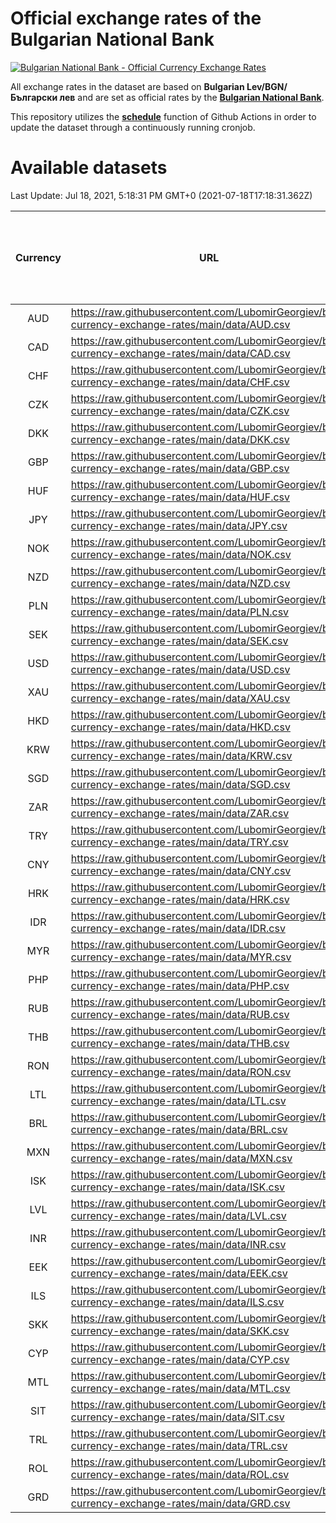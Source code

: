 # Official exchange rates of the Bulgarian National Bank

[![Bulgarian National Bank - Official Currency Exchange Rates](https://github.com/LubomirGeorgiev/bnb-currency-exchange-rates/actions/workflows/update-rates.yml/badge.svg?branch=main)](https://github.com/LubomirGeorgiev/bnb-currency-exchange-rates/actions/workflows/update-rates.yml)

All exchange rates in the dataset are based on **Bulgarian Lev/BGN/Български лев** and are set as official rates by the [**Bulgarian National Bank**](https://www.bnb.bg/Statistics/StExternalSector/StExchangeRates/StERForeignCurrencies/index.htm?toLang=_EN).

This repository utilizes the [**schedule**](https://docs.github.com/en/actions/reference/events-that-trigger-workflows) function of Github Actions in order to update the dataset through a continuously running cronjob.

# Available datasets

<!-- START LINKS (DO NOT EVER FU*ING DELETE THIS COMMENT FOR THE LOVE OF YOUR LIFE!!! IF YOU ARE CURIOS HOW IT WORKS, YOU CAN HAVE A LOOK AT ./src/updateReadme.ts) -->

Last Update: Jul 18, 2021, 5:18:31 PM GMT+0 (2021-07-18T17:18:31.362Z)

| Currency | URL                                                                                             | Number of records | Number of missing days that were filled in |
| :------: | ----------------------------------------------------------------------------------------------- | :---------------: | :----------------------------------------: |
|   AUD    | https://raw.githubusercontent.com/LubomirGeorgiev/bnb-currency-exchange-rates/main/data/AUD.csv |       7832        |                    2416                    |
|   CAD    | https://raw.githubusercontent.com/LubomirGeorgiev/bnb-currency-exchange-rates/main/data/CAD.csv |       7832        |                    2416                    |
|   CHF    | https://raw.githubusercontent.com/LubomirGeorgiev/bnb-currency-exchange-rates/main/data/CHF.csv |       7832        |                    2416                    |
|   CZK    | https://raw.githubusercontent.com/LubomirGeorgiev/bnb-currency-exchange-rates/main/data/CZK.csv |       7832        |                    2416                    |
|   DKK    | https://raw.githubusercontent.com/LubomirGeorgiev/bnb-currency-exchange-rates/main/data/DKK.csv |       7832        |                    2416                    |
|   GBP    | https://raw.githubusercontent.com/LubomirGeorgiev/bnb-currency-exchange-rates/main/data/GBP.csv |       7832        |                    2416                    |
|   HUF    | https://raw.githubusercontent.com/LubomirGeorgiev/bnb-currency-exchange-rates/main/data/HUF.csv |       7832        |                    2416                    |
|   JPY    | https://raw.githubusercontent.com/LubomirGeorgiev/bnb-currency-exchange-rates/main/data/JPY.csv |       7832        |                    2416                    |
|   NOK    | https://raw.githubusercontent.com/LubomirGeorgiev/bnb-currency-exchange-rates/main/data/NOK.csv |       7832        |                    2416                    |
|   NZD    | https://raw.githubusercontent.com/LubomirGeorgiev/bnb-currency-exchange-rates/main/data/NZD.csv |       7832        |                    2416                    |
|   PLN    | https://raw.githubusercontent.com/LubomirGeorgiev/bnb-currency-exchange-rates/main/data/PLN.csv |       7832        |                    2416                    |
|   SEK    | https://raw.githubusercontent.com/LubomirGeorgiev/bnb-currency-exchange-rates/main/data/SEK.csv |       7832        |                    2416                    |
|   USD    | https://raw.githubusercontent.com/LubomirGeorgiev/bnb-currency-exchange-rates/main/data/USD.csv |       7832        |                    2416                    |
|   XAU    | https://raw.githubusercontent.com/LubomirGeorgiev/bnb-currency-exchange-rates/main/data/XAU.csv |       7832        |                    2418                    |
|   HKD    | https://raw.githubusercontent.com/LubomirGeorgiev/bnb-currency-exchange-rates/main/data/HKD.csv |       7532        |                    2327                    |
|   KRW    | https://raw.githubusercontent.com/LubomirGeorgiev/bnb-currency-exchange-rates/main/data/KRW.csv |       7532        |                    2327                    |
|   SGD    | https://raw.githubusercontent.com/LubomirGeorgiev/bnb-currency-exchange-rates/main/data/SGD.csv |       7532        |                    2327                    |
|   ZAR    | https://raw.githubusercontent.com/LubomirGeorgiev/bnb-currency-exchange-rates/main/data/ZAR.csv |       7532        |                    2327                    |
|   TRY    | https://raw.githubusercontent.com/LubomirGeorgiev/bnb-currency-exchange-rates/main/data/TRY.csv |       6012        |                    1855                    |
|   CNY    | https://raw.githubusercontent.com/LubomirGeorgiev/bnb-currency-exchange-rates/main/data/CNY.csv |       5894        |                    1821                    |
|   HRK    | https://raw.githubusercontent.com/LubomirGeorgiev/bnb-currency-exchange-rates/main/data/HRK.csv |       5894        |                    1821                    |
|   IDR    | https://raw.githubusercontent.com/LubomirGeorgiev/bnb-currency-exchange-rates/main/data/IDR.csv |       5894        |                    1821                    |
|   MYR    | https://raw.githubusercontent.com/LubomirGeorgiev/bnb-currency-exchange-rates/main/data/MYR.csv |       5894        |                    1821                    |
|   PHP    | https://raw.githubusercontent.com/LubomirGeorgiev/bnb-currency-exchange-rates/main/data/PHP.csv |       5894        |                    1821                    |
|   RUB    | https://raw.githubusercontent.com/LubomirGeorgiev/bnb-currency-exchange-rates/main/data/RUB.csv |       5894        |                    1821                    |
|   THB    | https://raw.githubusercontent.com/LubomirGeorgiev/bnb-currency-exchange-rates/main/data/THB.csv |       5894        |                    1821                    |
|   RON    | https://raw.githubusercontent.com/LubomirGeorgiev/bnb-currency-exchange-rates/main/data/RON.csv |       5835        |                    1803                    |
|   LTL    | https://raw.githubusercontent.com/LubomirGeorgiev/bnb-currency-exchange-rates/main/data/LTL.csv |       5148        |                    1577                    |
|   BRL    | https://raw.githubusercontent.com/LubomirGeorgiev/bnb-currency-exchange-rates/main/data/BRL.csv |       4924        |                    1524                    |
|   MXN    | https://raw.githubusercontent.com/LubomirGeorgiev/bnb-currency-exchange-rates/main/data/MXN.csv |       4924        |                    1524                    |
|   ISK    | https://raw.githubusercontent.com/LubomirGeorgiev/bnb-currency-exchange-rates/main/data/ISK.csv |       4834        |                    1496                    |
|   LVL    | https://raw.githubusercontent.com/LubomirGeorgiev/bnb-currency-exchange-rates/main/data/LVL.csv |       4787        |                    1467                    |
|   INR    | https://raw.githubusercontent.com/LubomirGeorgiev/bnb-currency-exchange-rates/main/data/INR.csv |       4555        |                    1408                    |
|   EEK    | https://raw.githubusercontent.com/LubomirGeorgiev/bnb-currency-exchange-rates/main/data/EEK.csv |       3997        |                    1223                    |
|   ILS    | https://raw.githubusercontent.com/LubomirGeorgiev/bnb-currency-exchange-rates/main/data/ILS.csv |       3832        |                    1190                    |
|   SKK    | https://raw.githubusercontent.com/LubomirGeorgiev/bnb-currency-exchange-rates/main/data/SKK.csv |       2972        |                    914                     |
|   CYP    | https://raw.githubusercontent.com/LubomirGeorgiev/bnb-currency-exchange-rates/main/data/CYP.csv |       2904        |                    888                     |
|   MTL    | https://raw.githubusercontent.com/LubomirGeorgiev/bnb-currency-exchange-rates/main/data/MTL.csv |       2604        |                    799                     |
|   SIT    | https://raw.githubusercontent.com/LubomirGeorgiev/bnb-currency-exchange-rates/main/data/SIT.csv |       2542        |                    778                     |
|   TRL    | https://raw.githubusercontent.com/LubomirGeorgiev/bnb-currency-exchange-rates/main/data/TRL.csv |       1818        |                    559                     |
|   ROL    | https://raw.githubusercontent.com/LubomirGeorgiev/bnb-currency-exchange-rates/main/data/ROL.csv |       1697        |                    524                     |
|   GRD    | https://raw.githubusercontent.com/LubomirGeorgiev/bnb-currency-exchange-rates/main/data/GRD.csv |        359        |                    107                     |

<!-- END LINKS (DO NOT EVER FU*ING DELETE THIS COMMENT FOR THE LOVE OF YOUR LIFE!!! IF YOU ARE CURIOS HOW IT WORKS, YOU CAN HAVE A LOOK AT ./src/updateReadme.ts) -->
